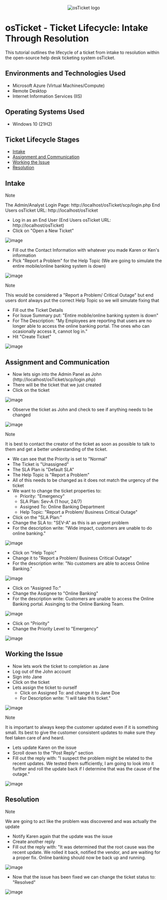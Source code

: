 <p align="center">
<img src="https://i.imgur.com/Clzj7Xs.png" alt="osTicket logo"/>
</p>

<h1>osTicket - Ticket Lifecycle: Intake Through Resolution</h1>
This tutorial outlines the lifecycle of a ticket from intake to resolution within the open-source help desk ticketing system osTicket.<br />

<h2>Environments and Technologies Used</h2>

- Microsoft Azure (Virtual Machines/Compute)
- Remote Desktop
- Internet Information Services (IIS)

<h2>Operating Systems Used </h2>

- Windows 10</b> (21H2)

<h2>Ticket Lifecycle Stages</h2>

- [Intake](https://github.com/MatthewThompsonIT/ticket-lifecycle/edit/main/README.md#intake)
- [Assignment and Communication]()
- [Working the Issue]()
- [Resolution]()

<h2>Intake</h2>

>[!NOTE]
> The Admin/Analyst Login Page: http://localhost/osTicket/scp/login.php 
> End Users osTicket URL: http://localhost/osTicket


- Log in as an End User (End Users osTicket URL: http://localhost/osTicket)
- Click on "Open a New Ticket"

![image](https://github.com/user-attachments/assets/76bc386f-f733-4bed-b70e-07cda8ecfaef)

- Fill out the Contact Information with whatever you made Karen or Ken's information
- Pick "Report a Problem" for the Help Topic (We are going to simulate the entire mobile/online banking system is down)

![image](https://github.com/user-attachments/assets/3f5d1cbe-b89d-4e4f-87b1-39d7a5e0cfa1)

>[!NOTE]
> This would be considered a "Report a Problem/ Critical Outage" but end users dont always put the correct Help Topic so we will simulate fixing that

- Fill out the Ticket Details
- For Issue Summary put: "Entire mobile/online banking system is down"
- For The Description: "My Employees are reporting that users are no longer able to access the online banking portal. The ones who can ocasionally access it, cannot log in."
- Hit "Create Ticket"

![image](https://github.com/user-attachments/assets/e4b69301-460b-4d61-af5a-b3bf36c995e1)

<h2>Assignment and Communication</h2>

- Now lets sign into the Admin Panel as John (http://localhost/osTicket/scp/login.php)
- There will be the ticket that we just created
- Click on the ticket

![image](https://github.com/user-attachments/assets/f9f1813d-498d-49fa-b839-920e686541df)

- Observe the ticket as John and check to see if anything needs to be changed

![image](https://github.com/user-attachments/assets/32b29e99-9a5c-4ab8-9aca-c33cf9231708)

>[!NOTE]
> It is best to contact the creator of the ticket as soon as possible to talk to them and get a better understanding of the ticket.

- We can see that the Priority is set to "Normal"
- The Ticket is "Unassigned"
- The SLA Plan is "Default SLA"
- The Help Topic is "Report a Problem"
- All of this needs to be changed as it does not match the urgency of the ticket
- We want to change the ticket properties to:
  - Priority: "Emergency"
  - SLA Plan: Sev-A (1 hour, 24/7)
  - Assigned To: Online Banking Department
  - Help Topic: "Report a Problem/ Business Critical Outage"
- Click on the "SLA Plan:"
- Change the SLA to: "SEV-A" as this is an urgent problem
- For the description write: "Wide impact, customers are unable to do online banking."

![image](https://github.com/user-attachments/assets/5a4f6d32-d66f-422e-a4c1-8a8d2000f5e8)

- Click on "Help Topic"
- Change it to "Report a Problem/ Business Critical Outage"
- For the description write: "No customers are able to access Online Banking."

![image](https://github.com/user-attachments/assets/214e628d-0e60-445b-bd18-50a7187af32f)

- Click on "Assigned To:"
- Change the Assignee to "Online Banking"
- For the description write: Customers are unable to access the Online Banking portal. Assinging to the Online Banking Team.

![image](https://github.com/user-attachments/assets/ce4fa9b8-17cc-49a3-b595-9c7a387ab4fd)

- Click on "Priority"
- Change the Priority Level to "Emergency"

![image](https://github.com/user-attachments/assets/9d7eb967-6029-4009-ab54-6bd50e93deda)

<h2>Working the Issue</h2>

- Now lets work the ticket to completion as Jane
- Log out of the John account
- Sign into Jane
- Click on the ticket
- Lets assign the ticket to ourself
  - Click on Assigned To: and change it to Jane Doe
  - For Description write: "I will take this ticket."

![image](https://github.com/user-attachments/assets/986ad149-f716-48f8-9647-3ba2fe3f9cfe)

>[!NOTE]
> It is important to always keep the customer updated even if it is something small. Its best to give the customer consistent updates to make sure they feel taken care of and heard.

- Lets update Karen on the issue
- Scroll down to the "Post Reply" section
- Fill out the reply with: "I suspect the problem might be related to the recent updates. We tested them sufficiently, I am going to look into it further and roll the update back if I determine that was the cause of the outage."

![image](https://github.com/user-attachments/assets/cad9c869-44cc-434e-9e53-a3281b205020)

<h2>Resolution</h2>

>[!NOTE]
> We are going to act like the problem was discovered and was actually the update

- Notify Karen again that the update was the issue
- Create another reply
- Fill out the reply with: "It was determined that the root cause was the recent update. We rolled it back, notified the vendor, and are waiting for a proper fix. Online banking should now be back up and running.

![image](https://github.com/user-attachments/assets/ee707b48-5d29-44c3-ab65-5ba6f90a455c)

- Now that the issue has been fixed we can change the ticket status to: "Resolved"

![image](https://github.com/user-attachments/assets/c5fe6f72-bde2-40c7-ad28-41934c87cf00)











